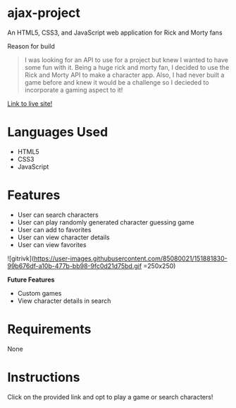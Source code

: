 # ajax-project

An HTML5, CSS3, and JavaScript web application for Rick and Morty fans

Reason for build

> I was looking for an API to use for a project but knew I wanted to have some fun with it. Being a huge rick and morty fan, I decided to use the Rick and Morty API to make a character app. Also, I had never built a game before and knew it would be a challenge so I decieded to incorporate a gaming aspect to it! 

[Link to live site!](addyabid.github.io/guess-that-rick/ "Guess that Rick")

# Languages Used

* HTML5
* CSS3
* JavaScript

# Features

* User can search characters
* User can play randomly generated character guessing game
* User can add to favorites
* User can view character details
* User can view favorites

![gitrivk](https://user-images.githubusercontent.com/85080021/151881830-99b676df-a10b-477b-bb98-9fc0d21d75bd.gif =250x250)

**Future Features**

* Custom games
* View character details in search

# Requirements

None

# Instructions

Click on the provided link and opt to play a game or search characters! 
